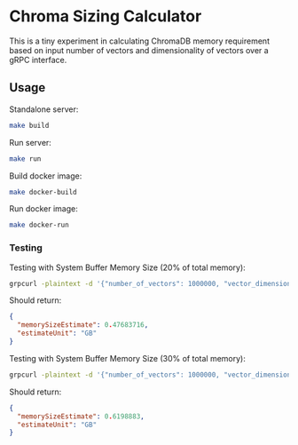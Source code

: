 # Chroma Sizing Calculator

This is a tiny experiment in calculating ChromaDB memory requirement based on input number of vectors and dimensionality
of vectors over a gRPC interface.

## Usage

Standalone server:

```bash
make build
```

Run server:

```bash
make run
```

Build docker image:

```bash
make docker-build
```

Run docker image:

```bash
make docker-run
```

### Testing

Testing with System Buffer Memory Size (20% of total memory):

```bash
grpcurl -plaintext -d '{"number_of_vectors": 1000000, "vector_dimensions": 128}' localhost:8080 calculator.CalculatorService/Calculate
```

Should return:

```json
{
  "memorySizeEstimate": 0.47683716,
  "estimateUnit": "GB"
}
```

Testing with System Buffer Memory Size (30% of total memory):

```bash
grpcurl -plaintext -d '{"number_of_vectors": 1000000, "vector_dimensions": 128, "system_memory_overhead": 0.3}' localhost:8080 calculator.CalculatorService/Calculate
```

Should return:

```json
{
  "memorySizeEstimate": 0.6198883,
  "estimateUnit": "GB"
}
```


